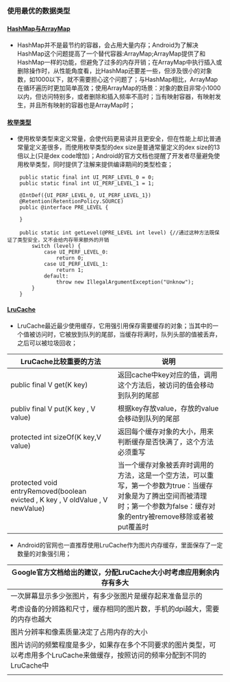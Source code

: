 ### 使用最优的数据类型
#### [HashMap与ArrayMap]()
+ HashMap并不是最节约的容器，会占用大量内存；Android为了解决HashMap这个问题提高了一个替代容器:ArrayMap;ArrayMap提供了和HashMap一样的功能，但避免了过多的内存开销；在ArrayMap中执行插入或删除操作时，从性能角度看，比HashMap还要差一些，但涉及很小的对象数，如1000以下，就不需要担心这个问题了；与HashMap相比，ArrayMap在循环遍历时更加简单高效；使用ArrayMap的场景：对象的数目非常小1000以内，但访问特别多，或者删除和插入频率不高时；当有映射容器，有映射发生，并且所有映射的容器也是ArrayMap时；
#### [枚举类型]()
+ 使用枚举类型来定义常量，会使代码更易读并且更安全，但在性能上却比普通常量定义差很多，而使用枚举类型的dex size是普通常量定义的dex size的13倍以上(只是dex code增加)；Android的官方文档也提醒了开发者尽量避免使用枚举类型，同时提供了注解来提供编译期间的类型检查；

```
    public static final int UI_PERF_LEVEL_0 = 0;
    public static final int UI_PERF_LEVEL_1 = 1;

    @IntDef({UI_PERF_LEVEL_0, UI_PERF_LEVEL_1})
    @Retention(RetentionPolicy.SOURCE)
    public @interface PRE_LEVEL {

    }

    public static int getLevel(@PRE_LEVEL int level) {//通过这种方法既保证了类型安全，又不会给内存带来额外的开销
        switch (level) {
            case UI_PERF_LEVEL_0:
                return 0;
            case UI_PERF_LEVEL_1:
                return 1;
            default:
                throw new IllegalArgumentException("Unknow");
        }
    }
```
#### [LruCache]()
+ LruCache最近最少使用缓存，它用强引用保存需要缓存的对象；当其中的一个值被访问时，它被放到队列的尾部，当缓存将满时，队列头部的值被丢弃，之后可以被垃圾回收；

|LruCache比较重要的方法|说明|
|------|------|
|public final V get(K key)|返回cache中key对应的值，调用这个方法后，被访问的值会移动到队列的尾部|
|publiv final V put(K key , V value)|根据key存放value，存放的value会移动到队列的尾部|
|protected int sizeOf(K key,V value)|返回每个缓存对象的大小，用来判断缓存是否快满了，这个方法必须重写|
|protected void entryRemoved(boolean evicted , K key , V oldValue , V newValue)|当一个缓存对象被丢弃时调用的方法，这是一个空方法，可以重写，第一个参数为true：当缓存对象是为了腾出空间而被清理时；第一个参数为false：缓存对象的entry被remove移除或者被put覆盖时|
+ Android的官网也一直推荐使用LruCache作为图片内存缓存，里面保存了一定数量的对象强引用；

|Ｇoogle官方文档给出的建议，分配LruCache大小时考虑应用剩余内存有多大|
|------|
|一次屏幕显示多少张图片，有多少张图片是缓存起来准备显示的|
|考虑设备的分辨路和尺寸，缓存相同的图片数，手机的dpi越大，需要的内存也越大|
|图片分辨率和像素质量决定了占用内存的大小|
|图片访问的频繁程度是多少，如果存在多个不同要求的图片类型，可以考虑用多个LruCache来做缓存，按照访问的频率分配到不同的LruCache中|
||
